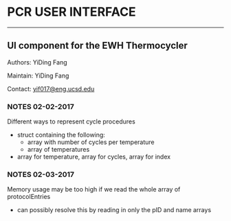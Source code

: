 # PCR USER INTERFACE
----------------------------------------------------------------------------------------------------------------------------------
## UI component for the EWH Thermocycler

Authors: YiDing Fang

Maintain: YiDing Fang

Contact: yif017@eng.ucsd.edu

### NOTES 02-02-2017 

Different ways to represent cycle procedures
* struct containing the following:
  * array with number of cycles per temperature
  * array of temperatures
* array for temperature, array for cycles, array for index

### NOTES 02-03-2017

Memory usage may be too high if we read the whole array of protocolEntries
* can possibly resolve this by reading in only the pID and name arrays
